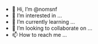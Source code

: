 - 👋 Hi, I’m @nomsnf
- 👀 I’m interested in ...
- 🌱 I’m currently learning ...
- 💞️ I’m looking to collaborate on ...
- 📫 How to reach me ...

<!---
nomsnf/nomsnf is a ✨ special ✨ repository because its `README.md` (this file) appears on your GitHub profile.
You can click the Preview link to take a look at your changes.
--->
